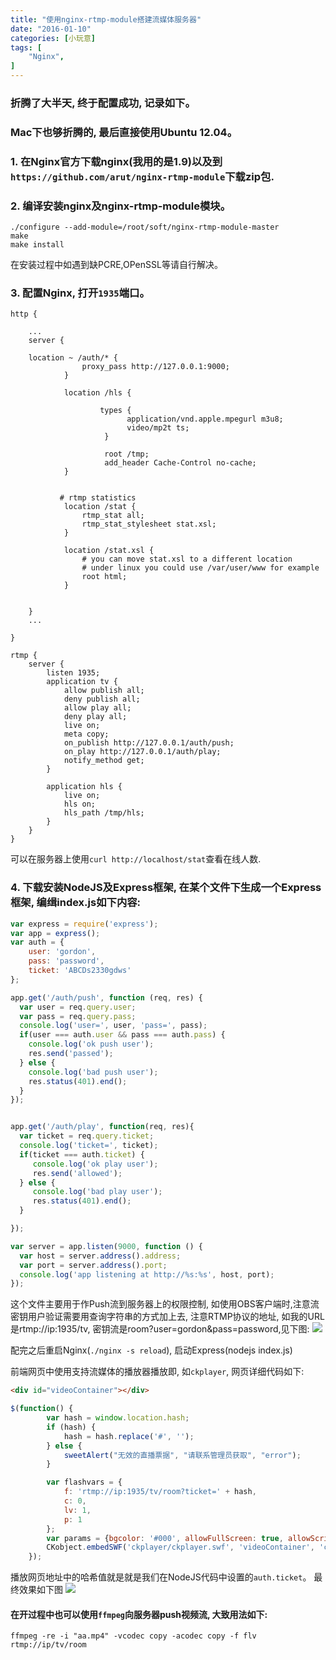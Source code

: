 ```yaml
---
title: "使用nginx-rtmp-module搭建流媒体服务器"
date: "2016-01-10"
categories: [小玩意]
tags: [
    "Nginx",
]
---
```


### 折腾了大半天, 终于配置成功, 记录如下。

### Mac下也够折腾的, 最后直接使用Ubuntu 12.04。

### 1. 在Nginx官方下载nginx(我用的是1.9)以及到`https://github.com/arut/nginx-rtmp-module`下载zip包.
### 2. 编译安装nginx及nginx-rtmp-module模块。
```shell
./configure --add-module=/root/soft/nginx-rtmp-module-master
make
make install
```
在安装过程中如遇到缺PCRE,OPenSSL等请自行解决。

### 3. 配置Nginx, 打开`1935`端口。
```shell
http {

    ...
    server {

    location ~ /auth/* {
                proxy_pass http://127.0.0.1:9000;
            }

            location /hls {

                    types {
                          application/vnd.apple.mpegurl m3u8;
                          video/mp2t ts;
                     }

                     root /tmp;
                     add_header Cache-Control no-cache;
            }


           # rtmp statistics
            location /stat {
                rtmp_stat all;
                rtmp_stat_stylesheet stat.xsl;
            }

            location /stat.xsl {
                # you can move stat.xsl to a different location
                # under linux you could use /var/user/www for example
                root html;
            }


    }
    ...

}

rtmp {
    server {
        listen 1935;
        application tv {
            allow publish all;
            deny publish all;
            allow play all;
            deny play all;
            live on;
            meta copy;
            on_publish http://127.0.0.1/auth/push;
            on_play http://127.0.0.1/auth/play;
            notify_method get;
        }

        application hls {
            live on;
            hls on;
            hls_path /tmp/hls;
        }
    }
}

```

可以在服务器上使用`curl http://localhost/stat`查看在线人数.

### 4. 下载安装NodeJS及Express框架, 在某个文件下生成一个Express框架, 编缉index.js如下内容:
```javascript
var express = require('express');
var app = express();
var auth = {
    user: 'gordon',
    pass: 'password',
    ticket: 'ABCDs2330gdws'
};

app.get('/auth/push', function (req, res) {
  var user = req.query.user;
  var pass = req.query.pass;
  console.log('user=', user, 'pass=', pass);
  if(user === auth.user && pass === auth.pass) {
    console.log('ok push user');
    res.send('passed');
  } else {
    console.log('bad push user');
    res.status(401).end();
  }
});


app.get('/auth/play', function(req, res){
  var ticket = req.query.ticket;
  console.log('ticket=', ticket);
  if(ticket === auth.ticket) {
     console.log('ok play user');
     res.send('allowed');
  } else {
     console.log('bad play user');
     res.status(401).end();
  }

});

var server = app.listen(9000, function () {
  var host = server.address().address;
  var port = server.address().port;
  console.log('app listening at http://%s:%s', host, port);
});

```


这个文件主要用于作Push流到服务器上的权限控制, 如使用OBS客户端时,注意流密钥用户验证需要用查询字符串的方式加上去, 注意RTMP协议的地址, 如我的URL是rtmp://ip:1935/tv, 密钥流是room?user=gordon&pass=password,见下图:
 ![](rtmp-01.png)

配完之后重启Nginx(`./nginx -s reload`), 启动Express(nodejs index.js)

前端网页中使用支持流媒体的播放器播放即, 如`ckplayer`, 网页详细代码如下:
```html
<div id="videoContainer"></div>
```

```javascript
$(function() {
        var hash = window.location.hash;
        if (hash) {
            hash = hash.replace('#', '');
        } else {
            sweetAlert("无效的直播票据", "请联系管理员获取", "error");
        }

        var flashvars = {
            f: 'rtmp://ip:1935/tv/room?ticket=' + hash,
            c: 0,
            lv: 1,
            p: 1
        };
        var params = {bgcolor: '#000', allowFullScreen: true, allowScriptAccess: 'always', wmode: 'transparent'};
        CKobject.embedSWF('ckplayer/ckplayer.swf', 'videoContainer', 'ckplayer_a1', '720', '480', flashvars, params);
    });
```

 播放网页地址中的哈希值就是就是我们在NodeJS代码中设置的`auth.ticket`。
 最终效果如下图
  ![](rtmp-02.png)

#### 在开过程中也可以使用`ffmpeg`向服务器push视频流, 大致用法如下:
```shell
ffmpeg -re -i "aa.mp4" -vcodec copy -acodec copy -f flv rtmp://ip/tv/room
```




